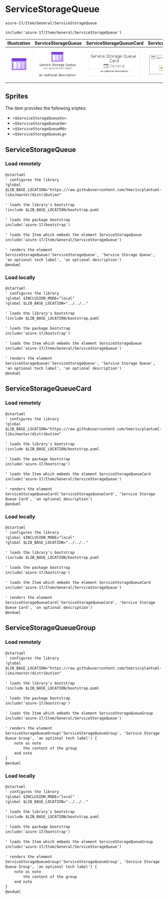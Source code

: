 # ServiceStorageQueue


```text
azure-17/Item/General/ServiceStorageQueue
```

```text
include('azure-17/Item/General/ServiceStorageQueue')
```



| Illustration | ServiceStorageQueue | ServiceStorageQueueCard | ServiceStorageQueueGroup |
| :---: | :---: | :---: | :---: |
| ![illustration for Illustration](../../../azure-17/Item/General/ServiceStorageQueue.png) | ![illustration for ServiceStorageQueue](../../../azure-17/Item/General/ServiceStorageQueue.Local.png) | ![illustration for ServiceStorageQueueCard](../../../azure-17/Item/General/ServiceStorageQueueCard.Local.png) | ![illustration for ServiceStorageQueueGroup](../../../azure-17/Item/General/ServiceStorageQueueGroup.Local.png) |



## Sprites
The item provides the following sriptes:

- `<$ServiceStorageQueueXs>`
- `<$ServiceStorageQueueSm>`
- `<$ServiceStorageQueueMd>`
- `<$ServiceStorageQueueLg>`





## ServiceStorageQueue

### Load remotely
```plantuml
@startuml
' configures the library
!global $LIB_BASE_LOCATION="https://raw.githubusercontent.com/tmorin/plantuml-libs/master/distribution"

' loads the library's bootstrap
!include $LIB_BASE_LOCATION/bootstrap.puml

' loads the package bootstrap
include('azure-17/bootstrap')

' loads the Item which embeds the element ServiceStorageQueue
include('azure-17/Item/General/ServiceStorageQueue')

' renders the element
ServiceStorageQueue('ServiceStorageQueue', 'Service Storage Queue', 'an optional tech label', 'an optional description')
@enduml
```

### Load locally
```plantuml
@startuml
' configures the library
!global $INCLUSION_MODE="local"
!global $LIB_BASE_LOCATION="../../.."

' loads the library's bootstrap
!include $LIB_BASE_LOCATION/bootstrap.puml

' loads the package bootstrap
include('azure-17/bootstrap')

' loads the Item which embeds the element ServiceStorageQueue
include('azure-17/Item/General/ServiceStorageQueue')

' renders the element
ServiceStorageQueue('ServiceStorageQueue', 'Service Storage Queue', 'an optional tech label', 'an optional description')
@enduml
```

## ServiceStorageQueueCard

### Load remotely
```plantuml
@startuml
' configures the library
!global $LIB_BASE_LOCATION="https://raw.githubusercontent.com/tmorin/plantuml-libs/master/distribution"

' loads the library's bootstrap
!include $LIB_BASE_LOCATION/bootstrap.puml

' loads the package bootstrap
include('azure-17/bootstrap')

' loads the Item which embeds the element ServiceStorageQueueCard
include('azure-17/Item/General/ServiceStorageQueue')

' renders the element
ServiceStorageQueueCard('ServiceStorageQueueCard', 'Service Storage Queue Card', 'an optional description')
@enduml
```

### Load locally
```plantuml
@startuml
' configures the library
!global $INCLUSION_MODE="local"
!global $LIB_BASE_LOCATION="../../.."

' loads the library's bootstrap
!include $LIB_BASE_LOCATION/bootstrap.puml

' loads the package bootstrap
include('azure-17/bootstrap')

' loads the Item which embeds the element ServiceStorageQueueCard
include('azure-17/Item/General/ServiceStorageQueue')

' renders the element
ServiceStorageQueueCard('ServiceStorageQueueCard', 'Service Storage Queue Card', 'an optional description')
@enduml
```

## ServiceStorageQueueGroup

### Load remotely
```plantuml
@startuml
' configures the library
!global $LIB_BASE_LOCATION="https://raw.githubusercontent.com/tmorin/plantuml-libs/master/distribution"

' loads the library's bootstrap
!include $LIB_BASE_LOCATION/bootstrap.puml

' loads the package bootstrap
include('azure-17/bootstrap')

' loads the Item which embeds the element ServiceStorageQueueGroup
include('azure-17/Item/General/ServiceStorageQueue')

' renders the element
ServiceStorageQueueGroup('ServiceStorageQueueGroup', 'Service Storage Queue Group', 'an optional tech label') {
    note as note
        the content of the group
    end note
}
@enduml
```

### Load locally
```plantuml
@startuml
' configures the library
!global $INCLUSION_MODE="local"
!global $LIB_BASE_LOCATION="../../.."

' loads the library's bootstrap
!include $LIB_BASE_LOCATION/bootstrap.puml

' loads the package bootstrap
include('azure-17/bootstrap')

' loads the Item which embeds the element ServiceStorageQueueGroup
include('azure-17/Item/General/ServiceStorageQueue')

' renders the element
ServiceStorageQueueGroup('ServiceStorageQueueGroup', 'Service Storage Queue Group', 'an optional tech label') {
    note as note
        the content of the group
    end note
}
@enduml
```

